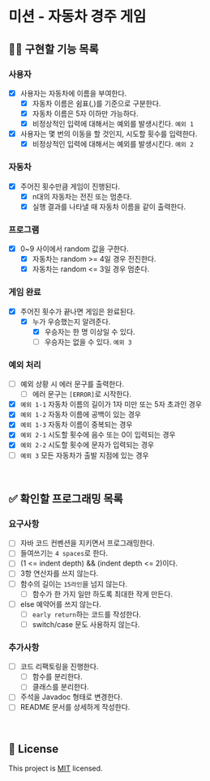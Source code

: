 # 미션 - 자동차 경주 게임

## 👩‍💻 구현할 기능 목록
### 사용자
- [x] 사용자는 자동차에 이름을 부여한다.
    - [x] 자동차 이름은 쉼표(,)를 기준으로 구분한다.
    - [x] 자동차 이름은 5자 이하만 가능하다.
    - [x] 비정상적인 입력에 대해서는 예외를 발생시킨다. `예외 1`
- [x] 사용자는 몇 번의 이동을 할 것인지, 시도할 횟수를 입력한다.
    - [x] 비정상적인 입력에 대해서는 예외를 발생시킨다. `예외 2`

### 자동차
- [x] 주어진 횟수만큼 게임이 진행된다.
    - [x] n대의 자동차는 전진 또는 멈춘다.
    - [x] 실행 결과를 나타낼 때 자동차 이름을 같이 출력한다.

### 프로그램
- [x] 0~9 사이에서 random 값을 구한다.
    - [x] 자동차는 random >= 4일 경우 전진한다.
    - [x] 자동차는 random <= 3일 경우 멈춘다.

### 게임 완료
- [x] 주어진 횟수가 끝나면 게임은 완료된다.
    - [x] 누가 우승했는지 알려준다.
         - [x] 우승자는 한 명 이상일 수 있다.
         - [ ] 우승자는 없을 수 있다. `예외 3`

### 예외 처리
- [ ] 예외 상황 시 에러 문구를 출력한다.
    - [ ] 에러 문구는 `[ERROR]`로 시작한다.
- [x] `예외 1-1` 자동차 이름의 길이가 1자 미만 또는 5자 초과인 경우
- [x] `예외 1-2` 자동차 이름에 공백이 있는 경우
- [x] `예외 1-3` 자동차 이름이 중복되는 경우
- [x] `예외 2-1` 시도할 횟수에 음수 또는 0이 입력되는 경우
- [x] `예외 2-2` 시도할 횟수에 문자가 입력되는 경우
- [ ] `예외 3` 모든 자동차가 출발 지점에 있는 경우

<br>

## ✅ 확인할 프로그래밍 목록
### 요구사항
- [ ] 자바 코드 컨벤션을 지키면서 프로그래밍한다.
- [ ] 들여쓰기는 `4 spaces`로 한다.
- [ ] (1 <= indent depth) && (indent depth <= 2)이다.
- [ ] 3항 연산자를 쓰지 않는다.
- [ ] 함수의 길이는 `15라인`을 넘지 않는다.
    - [ ] 함수가 한 가지 일만 하도록 최대한 작게 만든다.
- [ ] else 예약어를 쓰지 않는다.
    - [ ] `early return`하는 코드를 작성한다.
    - [ ] switch/case 문도 사용하지 않는다.

### 추가사항
- [ ] 코드 리팩토링을 진행한다.
    - [ ] 함수를 분리한다.
    - [ ] 클래스를 분리한다.
- [ ] 주석을 Javadoc 형태로 변경한다.
- [ ] README 문서를 상세하게 작성한다.

<br>

## 📝 License

This project is [MIT](https://github.com/woowacourse/java-racingcar-precourse/blob/master/LICENSE) licensed.
